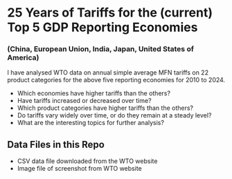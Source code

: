 # 25 Years of Tariffs for the (current) Top 5 GDP Reporting Economies
### **(China, European Union, India, Japan, United States of America)**

I have analysed WTO data on annual simple average MFN tariffs on 22 product categories for the above five reporting economies for 2010 to 2024.

- Which economies have higher tariffs than the others?
- Have tariffs increased or decreased over time?
- Which product categories have higher tariffs than the others?
- Do tariffs vary widely over time, or do they remain at a steady level?
- What are the interesting topics for further analysis?

## Data Files in this Repo
- CSV data file downloaded from the WTO website
- Image file of screenshot from WTO website

